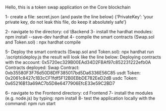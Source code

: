 Hello, this is a token swap application on the Core blockchain

1- create a file: secret.json (and paste the line below)
{‘PrivateKey’: ‘your private key, do not leak this file, do keep it absolutely safe’}

2- navigate to the directory: cd \Backend
3- install the hardhat modules: npm install --save-dev hardhat
4- compile the smart contracts (Swap.sol and Token.sol) : npx hardhat compile

5- Deploy the smart contracts (Swap.sol and Token.sol): npx hardhat run .\scripts\deploy.js
the result will look like the line below:
Deploying contracts with the account: 0x5720ec329B00EAd34D2FBAf97c852231222efb0A
Contracts deployed:
Swap Contract: 0xb35580F3F76d50D8DfF385017bd5Da6336E56C85
usdt Token: 0x2061c8427c1B3cCF1fdf5F12B0EBbDE782EeD2dB
usdc Token: 0x65216B13a69AC7b5D8e6477906EfcE33e59C2BD7

6- navigate to the Frontend directory: cd Frontend
7- install the modules (e.g. node.js) by typing: npm install
8- test the application locally with the command: npm run start
